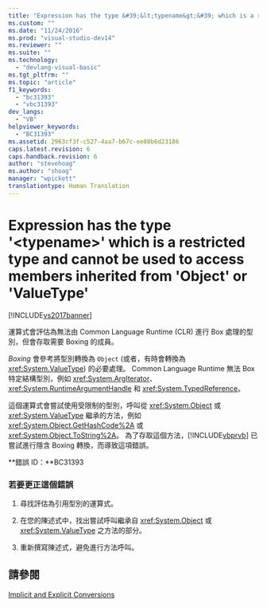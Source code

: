 ```yaml
---
title: "Expression has the type &#39;&lt;typename&gt;&#39; which is a restricted type and cannot be used to access members inherited from &#39;Object&#39; or &#39;ValueType&#39; | Microsoft Docs"
ms.custom: ""
ms.date: "11/24/2016"
ms.prod: "visual-studio-dev14"
ms.reviewer: ""
ms.suite: ""
ms.technology: 
  - "devlang-visual-basic"
ms.tgt_pltfrm: ""
ms.topic: "article"
f1_keywords: 
  - "bc31393"
  - "vbc31393"
dev_langs: 
  - "VB"
helpviewer_keywords: 
  - "BC31393"
ms.assetid: 2963cf3f-c527-4aa7-b67c-ee80b6d23186
caps.latest.revision: 6
caps.handback.revision: 6
author: "stevehoag"
ms.author: "shoag"
manager: "wpickett"
translationtype: Human Translation
---
```

# Expression has the type &#39;&lt;typename&gt;&#39; which is a restricted type and cannot be used to access members inherited from &#39;Object&#39; or &#39;ValueType&#39;
[!INCLUDE[vs2017banner](../../../csharp/includes/vs2017banner.md)]

運算式會評估為無法由 Common Language Runtime \(CLR\) 進行 Box 處理的型別，但會存取需要 Boxing 的成員。  
  
 *Boxing* 會參考將型別轉換為 `Object` \(或者，有時會轉換為 <xref:System.ValueType>\) 的必要處理。  Common Language Runtime 無法 Box 特定結構型別，例如 <xref:System.ArgIterator>、<xref:System.RuntimeArgumentHandle> 和 <xref:System.TypedReference>。  
  
 這個運算式會嘗試使用受限制的型別，呼叫從 <xref:System.Object> 或 <xref:System.ValueType> 繼承的方法，例如 <xref:System.Object.GetHashCode%2A> 或 <xref:System.Object.ToString%2A>。  為了存取這個方法，[!INCLUDE[vbprvb](../../../csharp/programming-guide/concepts/linq/includes/vbprvb_md.md)] 已嘗試進行隱含 Boxing 轉換，而導致這項錯誤。  
  
 **錯誤 ID：**BC31393  
  
### 若要更正這個錯誤  
  
1.  尋找評估為引用型別的運算式。  
  
2.  在您的陳述式中，找出嘗試呼叫繼承自 <xref:System.Object> 或 <xref:System.ValueType> 之方法的部分。  
  
3.  重新撰寫陳述式，避免進行方法呼叫。  
  
## 請參閱  
 [Implicit and Explicit Conversions](../../../visual-basic/programming-guide/language-features/data-types/implicit-and-explicit-conversions.md)